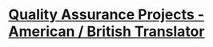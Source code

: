 # [Quality Assurance Projects - American / British Translator](https://www.freecodecamp.org/learn/quality-assurance/quality-assurance-projects/american-british-translator)
